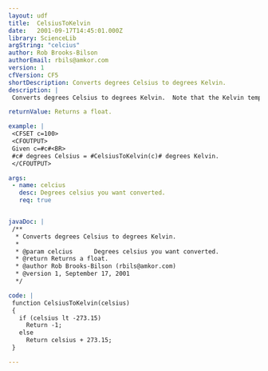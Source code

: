```yaml
---
layout: udf
title:  CelsiusToKelvin
date:   2001-09-17T14:45:01.000Z
library: ScienceLib
argString: "celcius"
author: Rob Brooks-Bilson
authorEmail: rbils@amkor.com
version: 1
cfVersion: CF5
shortDescription: Converts degrees Celsius to degrees Kelvin.
description: |
 Converts degrees Celsius to degrees Kelvin.  Note that the Kelvin temperature scale has an absolute zero (negative Kelvin temperatures do not exist).  If a temperature below -273.15 Celcius (absolute 0) is passed, the funciton returns -1.

returnValue: Returns a float.

example: |
 <CFSET c=100>
 <CFOUTPUT>
 Given c=#c#<BR>
 #c# degrees Celsius = #CelsiusToKelvin(c)# degrees Kelvin.
 </CFOUTPUT>

args:
 - name: celcius
   desc: Degrees celsius you want converted.
   req: true


javaDoc: |
 /**
  * Converts degrees Celsius to degrees Kelvin.
  * 
  * @param celcius      Degrees celsius you want converted. 
  * @return Returns a float. 
  * @author Rob Brooks-Bilson (rbils@amkor.com) 
  * @version 1, September 17, 2001 
  */

code: |
 function CelsiusToKelvin(celsius)
 {
   if (celsius lt -273.15)
     Return -1;
   else
     Return celsius + 273.15;
 }

---
```


